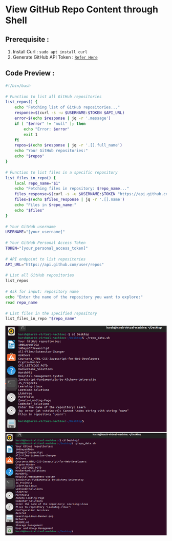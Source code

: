 # View GitHub Repo Content through Shell

## Prerequisite : 
1. Install Curl : ```sudo apt install curl```
2. Generate GitHub API Token : <a href="https://github.com/Harsh971/Shell-Scripts/tree/main/Git/Setting%20Up%20GitHub%20API%20Token">```Refer Here```</a>


## Code Preview : 

```sh
#!/bin/bash

# Function to list all GitHub repositories
list_repos() {
    echo "Fetching list of GitHub repositories..."
    response=$(curl -s -u $USERNAME:$TOKEN $API_URL)
    error=$(echo $response | jq -r '.message')
    if [ "$error" != "null" ]; then
        echo "Error: $error"
        exit 1
    fi
    repos=$(echo $response | jq -r '.[].full_name')
    echo "Your GitHub repositories:"
    echo "$repos"
}

# Function to list files in a specific repository
list_files_in_repo() {
    local repo_name="$1"
    echo "Fetching files in repository: $repo_name..."
    files_response=$(curl -s -u $USERNAME:$TOKEN "https://api.github.com/repos/$repo_name/contents")
    files=$(echo $files_response | jq -r '.[].name')
    echo "Files in $repo_name:"
    echo "$files"
}

# Your GitHub username
USERNAME="[your_username]"

# Your GitHub Personal Access Token
TOKEN="[your_personal_access_token]"

# API endpoint to list repositories
API_URL="https://api.github.com/user/repos"

# List all GitHub repositories
list_repos

# Ask for input: repository name
echo "Enter the name of the repository you want to explore:"
read repo_name

# List files in the specified repository
list_files_in_repo "$repo_name"
```

<img src="https://github.com/Harsh971/Shell-Scripts/blob/main/Git/View%20GitHub%20Repo%20Content/image1.png">

<img src="https://github.com/Harsh971/Shell-Scripts/blob/main/Git/View%20GitHub%20Repo%20Content/image2.png">


